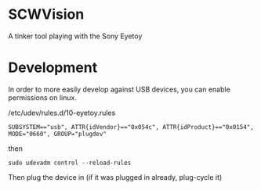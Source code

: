 # SCWVision
A tinker tool playing with the Sony Eyetoy

# Development
In order to more easily develop against USB devices, you can enable permissions on linux.

/etc/udev/rules.d/10-eyetoy.rules
```
SUBSYSTEM=="usb", ATTR{idVendor}=="0x054c", ATTR{idProduct}=="0x0154", MODE="0660", GROUP="plugdev"
```

then

```
sudo udevadm control --reload-rules
```

Then plug the device in (if it was plugged in already, plug-cycle it)